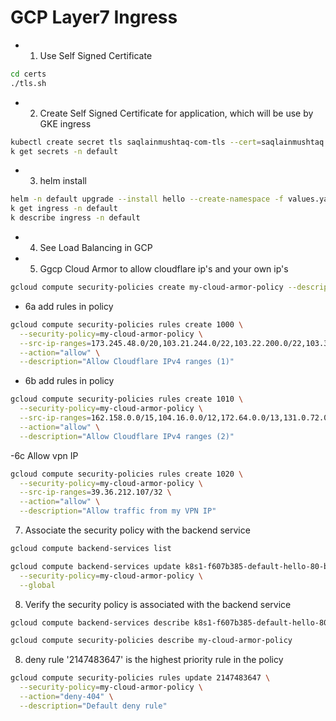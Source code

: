 # GCP Layer7 Ingress

- 1. Use Self Signed Certificate
```bash
cd certs
./tls.sh
```

- 2. Create Self Signed Certificate for application, which will be use by GKE ingress
```bash
kubectl create secret tls saqlainmushtaq-com-tls --cert=saqlainmushtaq.com.crt --key=saqlainmushtaq.com.key -n default
k get secrets -n default
```

- 3. helm install
```bash
helm -n default upgrade --install hello --create-namespace -f values.yaml ./ --wait
k get ingress -n default
k describe ingress -n default
```

- 4. See Load Balancing in GCP

- 5. Ggcp Cloud Armor to allow cloudflare ip's and your own ip's

```bash
gcloud compute security-policies create my-cloud-armor-policy --description="Policy to allow Cloudflare and specific IPs"
```

- 6a add rules in policy
```bash
gcloud compute security-policies rules create 1000 \
  --security-policy=my-cloud-armor-policy \
  --src-ip-ranges=173.245.48.0/20,103.21.244.0/22,103.22.200.0/22,103.31.4.0/22,141.101.64.0/18,108.162.192.0/18,190.93.240.0/20,188.114.96.0/20,197.234.240.0/22,198.41.128.0/17 \
  --action="allow" \
  --description="Allow Cloudflare IPv4 ranges (1)"
```
- 6b add rules in policy
```bash
gcloud compute security-policies rules create 1010 \
  --security-policy=my-cloud-armor-policy \
  --src-ip-ranges=162.158.0.0/15,104.16.0.0/12,172.64.0.0/13,131.0.72.0/22 \
  --action="allow" \
  --description="Allow Cloudflare IPv4 ranges (2)"
```

-6c Allow vpn IP
```bash
gcloud compute security-policies rules create 1020 \
  --security-policy=my-cloud-armor-policy \
  --src-ip-ranges=39.36.212.107/32 \
  --action="allow" \
  --description="Allow traffic from my VPN IP"
```

7. Associate the security policy with the backend service
```bash
gcloud compute backend-services list

gcloud compute backend-services update k8s1-f607b385-default-hello-80-bc4c4a0f \
  --security-policy=my-cloud-armor-policy \
  --global
```

8. Verify the security policy is associated with the backend service
```bash
gcloud compute backend-services describe k8s1-f607b385-default-hello-80-bc4c4a0f --global

gcloud compute security-policies describe my-cloud-armor-policy
```

8. deny rule '2147483647' is the highest priority rule in the policy
```bash
gcloud compute security-policies rules update 2147483647 \
  --security-policy=my-cloud-armor-policy \
  --action="deny-404" \
  --description="Default deny rule"
```
